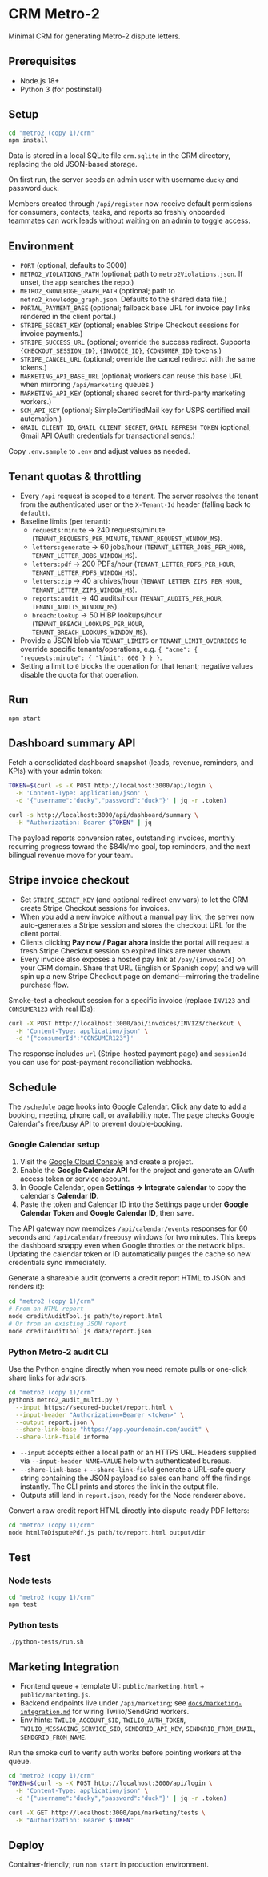 # CRM Metro-2

Minimal CRM for generating Metro-2 dispute letters.

## Prerequisites
- Node.js 18+
- Python 3 (for postinstall)

## Setup
```bash
cd "metro2 (copy 1)/crm"
npm install
```

Data is stored in a local SQLite file `crm.sqlite` in the CRM directory, replacing the old JSON-based storage.

On first run, the server seeds an admin user with username `ducky` and password `duck`.

Members created through `/api/register` now receive default permissions for consumers, contacts, tasks, and reports so freshly onboarded teammates can work leads without waiting on an admin to toggle access.

## Environment
- `PORT` (optional, defaults to 3000)
- `METRO2_VIOLATIONS_PATH` (optional; path to `metro2Violations.json`. If unset, the app searches the repo.)
- `METRO2_KNOWLEDGE_GRAPH_PATH` (optional; path to `metro2_knowledge_graph.json`. Defaults to the shared data file.)
- `PORTAL_PAYMENT_BASE` (optional; fallback base URL for invoice pay links rendered in the client portal.)
- `STRIPE_SECRET_KEY` (optional; enables Stripe Checkout sessions for invoice payments.)
- `STRIPE_SUCCESS_URL` (optional; override the success redirect. Supports `{CHECKOUT_SESSION_ID}`, `{INVOICE_ID}`, `{CONSUMER_ID}` tokens.)
- `STRIPE_CANCEL_URL` (optional; override the cancel redirect with the same tokens.)
- `MARKETING_API_BASE_URL` (optional; workers can reuse this base URL when mirroring `/api/marketing` queues.)
- `MARKETING_API_KEY` (optional; shared secret for third-party marketing workers.)
- `SCM_API_KEY` (optional; SimpleCertifiedMail key for USPS certified mail automation.)
- `GMAIL_CLIENT_ID`, `GMAIL_CLIENT_SECRET`, `GMAIL_REFRESH_TOKEN` (optional; Gmail API OAuth credentials for transactional sends.)

Copy `.env.sample` to `.env` and adjust values as needed.

## Tenant quotas & throttling

- Every `/api` request is scoped to a tenant. The server resolves the tenant from the authenticated user or the `X-Tenant-Id` header (falling back to `default`).
- Baseline limits (per tenant):
  - `requests:minute` → 240 requests/minute (`TENANT_REQUESTS_PER_MINUTE`, `TENANT_REQUEST_WINDOW_MS`).
  - `letters:generate` → 60 jobs/hour (`TENANT_LETTER_JOBS_PER_HOUR`, `TENANT_LETTER_JOBS_WINDOW_MS`).
  - `letters:pdf` → 200 PDFs/hour (`TENANT_LETTER_PDFS_PER_HOUR`, `TENANT_LETTER_PDFS_WINDOW_MS`).
  - `letters:zip` → 40 archives/hour (`TENANT_LETTER_ZIPS_PER_HOUR`, `TENANT_LETTER_ZIPS_WINDOW_MS`).
  - `reports:audit` → 40 audits/hour (`TENANT_AUDITS_PER_HOUR`, `TENANT_AUDITS_WINDOW_MS`).
  - `breach:lookup` → 50 HIBP lookups/hour (`TENANT_BREACH_LOOKUPS_PER_HOUR`, `TENANT_BREACH_LOOKUPS_WINDOW_MS`).
- Provide a JSON blob via `TENANT_LIMITS` or `TENANT_LIMIT_OVERRIDES` to override specific tenants/operations, e.g. `{ "acme": { "requests:minute": { "limit": 600 } } }`.
- Setting a limit to `0` blocks the operation for that tenant; negative values disable the quota for that operation.

## Run
```bash
npm start
```

## Dashboard summary API

Fetch a consolidated dashboard snapshot (leads, revenue, reminders, and KPIs) with your admin token:

```bash
TOKEN=$(curl -s -X POST http://localhost:3000/api/login \
  -H 'Content-Type: application/json' \
  -d '{"username":"ducky","password":"duck"}' | jq -r .token)

curl -s http://localhost:3000/api/dashboard/summary \
  -H "Authorization: Bearer $TOKEN" | jq
```

The payload reports conversion rates, outstanding invoices, monthly recurring progress toward the $84k/mo goal, top reminders, and the next bilingual revenue move for your team.

## Stripe invoice checkout

- Set `STRIPE_SECRET_KEY` (and optional redirect env vars) to let the CRM create Stripe Checkout sessions for invoices.
- When you add a new invoice without a manual pay link, the server now auto-generates a Stripe session and stores the checkout URL for the client portal.
- Clients clicking **Pay now / Pagar ahora** inside the portal will request a fresh Stripe Checkout session so expired links are never shown.
- Every invoice also exposes a hosted pay link at `/pay/{invoiceId}` on your CRM domain. Share that URL (English or Spanish copy) and we will spin up a new Stripe Checkout page on demand—mirroring the tradeline purchase flow.

Smoke-test a checkout session for a specific invoice (replace `INV123` and `CONSUMER123` with real IDs):

```bash
curl -X POST http://localhost:3000/api/invoices/INV123/checkout \
  -H 'Content-Type: application/json' \
  -d '{"consumerId":"CONSUMER123"}'
```

The response includes `url` (Stripe-hosted payment page) and `sessionId` you can use for post-payment reconciliation webhooks.

## Schedule

The `/schedule` page hooks into Google Calendar. Click any date to add a booking, meeting, phone call, or availability note. The page checks Google Calendar's free/busy API to prevent double‑booking.

### Google Calendar setup

1. Visit the [Google Cloud Console](https://console.cloud.google.com/) and create a project.
2. Enable the **Google Calendar API** for the project and generate an OAuth access token or service account.
3. In Google Calendar, open **Settings → Integrate calendar** to copy the calendar's **Calendar ID**.
4. Paste the token and Calendar ID into the Settings page under **Google Calendar Token** and **Google Calendar ID**, then save.

The API gateway now memoizes `/api/calendar/events` responses for 60 seconds and `/api/calendar/freebusy` windows for two minutes. This keeps the dashboard snappy even when Google throttles or the network blips. Updating the calendar token or ID automatically purges the cache so new credentials sync immediately.

Generate a shareable audit (converts a credit report HTML to JSON and renders it):
```bash
cd "metro2 (copy 1)/crm"
# From an HTML report
node creditAuditTool.js path/to/report.html
# Or from an existing JSON report
node creditAuditTool.js data/report.json
```

### Python Metro-2 audit CLI

Use the Python engine directly when you need remote pulls or one-click share links for advisors.

```bash
cd "metro2 (copy 1)/crm"
python3 metro2_audit_multi.py \
  --input https://secured-bucket/report.html \
  --input-header "Authorization=Bearer <token>" \
  --output report.json \
  --share-link-base "https://app.yourdomain.com/audit" \
  --share-link-field informe
```

- `--input` accepts either a local path or an HTTPS URL. Headers supplied via `--input-header NAME=VALUE` help with authenticated bureaus.
- `--share-link-base` + `--share-link-field` generate a URL-safe query string containing the JSON payload so sales can hand off the findings instantly. The CLI prints and stores the link in the output file.
- Outputs still land in `report.json`, ready for the Node renderer above.

Convert a raw credit report HTML directly into dispute-ready PDF letters:
```bash
cd "metro2 (copy 1)/crm"
node htmlToDisputePdf.js path/to/report.html output/dir
```


## Test

### Node tests
```bash
cd "metro2 (copy 1)/crm"
npm test
```

### Python tests
```bash
./python-tests/run.sh
```


## Marketing Integration

- Frontend queue + template UI: `public/marketing.html` + `public/marketing.js`.
- Backend endpoints live under `/api/marketing`; see [`docs/marketing-integration.md`](metro2%20(copy%201)/crm/docs/marketing-integration.md) for wiring Twilio/SendGrid workers.
- Env hints: `TWILIO_ACCOUNT_SID`, `TWILIO_AUTH_TOKEN`, `TWILIO_MESSAGING_SERVICE_SID`, `SENDGRID_API_KEY`, `SENDGRID_FROM_EMAIL`, `SENDGRID_FROM_NAME`.

Run the smoke curl to verify auth works before pointing workers at the queue.

````bash
cd "metro2 (copy 1)/crm"
TOKEN=$(curl -s -X POST http://localhost:3000/api/login \
  -H 'Content-Type: application/json' \
  -d '{"username":"ducky","password":"duck"}' | jq -r .token)

curl -X GET http://localhost:3000/api/marketing/tests \
  -H "Authorization: Bearer $TOKEN"
````

## Deploy
Container-friendly; run `npm start` in production environment.

